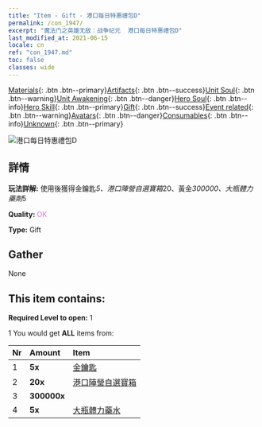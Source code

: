 ```yaml
---
title: "Item - Gift - 港口每日特惠禮包D"
permalink: /con_1947/
excerpt: "魔法门之英雄无敌：战争纪元  港口每日特惠禮包D"
last_modified_at: 2021-06-15
locale: cn
ref: "con_1947.md"
toc: false
classes: wide
---
```

 [Materials](/ItemsCN/){: .btn .btn--primary}[Artifacts](/ItemsCN/Artifacts/){: .btn .btn--success}[Unit Soul](/ItemsCN/UnitSoul/){: .btn .btn--warning}[Unit Awakening](/ItemsCN/UnitAwakening/){: .btn .btn--danger}[Hero Soul](/ItemsCN/HeroSoul/){: .btn .btn--info}[Hero Skill](/ItemsCN/HeroSkill/){: .btn .btn--primary}[Gift](/ItemsCN/Gift/){: .btn .btn--success}[Event related](/ItemsCN/Events/){: .btn .btn--warning}[Avatars](/ItemsCN/Avatars/){: .btn .btn--danger}[Consumables](/ItemsCN/Consumables/){: .btn .btn--info}[Unknown](/ItemsCN/Unknown/){: .btn .btn--primary}

 ![港口每日特惠禮包D](/images/t/i_907236.png)

## 詳情
 **玩法詳解:** 使用後獲得金鑰匙*5、港口陣營自選寶箱*20、黃金*300000、大瓶體力藥劑*5

 **Quality:** <span style="color: #DA70D6">OK</span>

 **Type:** Gift

## Gather

  None

## This item contains:

 **Required Level to open:** 1

 1 You would get **ALL** items  from:

  | Nr | Amount |     Item    |
  |:---|:-------|:------------|
  | 1 |  **5x** | [金鑰匙](/cn/Items/con_783/) |  | 
  | 2 |  **20x** | [港口陣營自選寶箱](/cn/Items/con_1948/) |  | 
  | 3 |  **300000x** | <i class="fas fa-coins"/> |  | 
  | 4 |  **5x** | [大瓶體力藥水](/cn/Items/con_706/) |  | 

